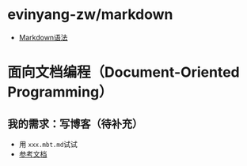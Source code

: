 # evinyang-zw/markdown
- [Markdown语法](./Markdown语法.md)

# 面向文档编程（Document-Oriented Programming）
## 我的需求：写博客（待补充）
- 用 `xxx.mbt.md`试试
- [参考文档](../blog/20250604.mbt.md)